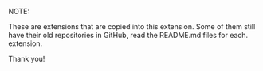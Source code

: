 NOTE:

These are extensions that are copied into this extension. Some of them still have their old repositories in GitHub, read the README.md files for each. extension.

Thank you!